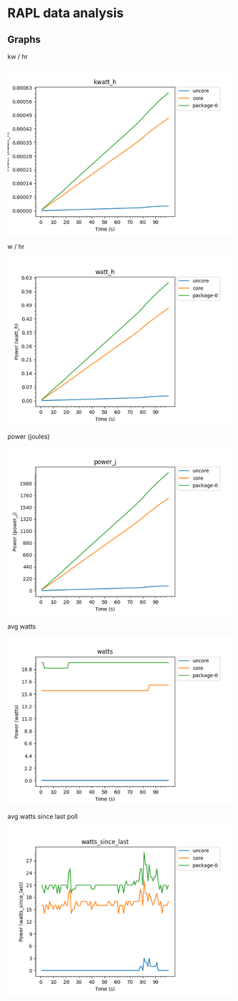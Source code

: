 # RAPL data analysis


## Graphs

kw / hr

![kwatt_h](sample/kwatt_h_plot.sample.png)

w / hr

![watt_h](sample/watt_h_plot.sample.png)

power (joules)

![power_j](sample/power_j_plot.sample.png)

avg watts

![watts](sample/watts_plot.sample.png)

avg watts since last poll

![watts_since_last](sample/watts_since_last_plot.sample.png)